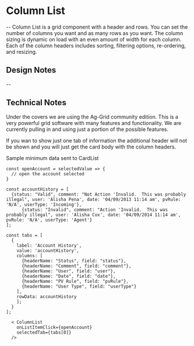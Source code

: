 # Column List

-- Column List is a grid component with a header and rows. You can set the number of columns you want and as many rows as you want. The column sizing is dynamic on load with an even amount of width for each column. Each of the column headers includes sorting, filtering options, re-ordering, and resizing.

## Design Notes

--

## Technical Notes

Under the covers we are using the Ag-Grid community edition. This is a very powerful grid software with many features and functionality. We are currently pulling in and using just a portion of the possible features.

If you wan to show just one tab of information the additional header will not be shown and you will just get the card body with the column headers.

Sample minimum data sent to CardList

```
const openAccount = selectedValue => {
  // open the account selected
}

const accountHistory = [
  {status: "Valid", comment: "Not Action 'Invalid.  This was probably illegal", user: 'Alisha Pena', date: '04/09/2013 11:14 am', pvRule: 'N/A', userType: 'Incoming'},
      {status: "Invalid", comment: "Action 'Invalid.  This was probably illegal", user: 'Alisha Cox', date: '04/09/2014 11:14 am', pvRule: 'N/A', userType: 'Agent'}
];

const tabs = [
  {
    label: 'Account History',
    value: 'accountHistory',
    columns: [
      {headerName: "Status", field: "status"},
      {headerName: "Comment", field: "comment"},
      {headerName: "User", field: "user"},
      {headerName: "Date", field: "date"},
      {headerName: "PV Rule", field: "pvRule"},
      {headerName: "User Type", field: "userType"}
    ],
    rowData: accountHistory
    ];
  }
];

  < ColumnList
    onListItemClick={openAccount}
    selectedTab={tabs[0]}
  />

```
